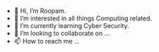 - 👋 Hi, I’m Roopam.
- 👀 I’m interested in all things Computing related.
- 🌱 I’m currently learning Cyber Security.
- 💞️ I’m looking to collaborate on ...
- 📫 How to reach me ...

<!---
jaroopd/jaroopd is a ✨ special ✨ repository because its `README.md` (this file) appears on your GitHub profile.
You can click the Preview link to take a look at your changes.
--->
